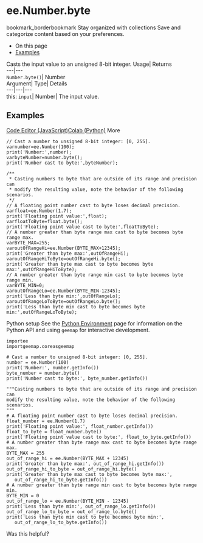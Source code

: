  
#  ee.Number.byte 
bookmark_borderbookmark Stay organized with collections  Save and categorize content based on your preferences.
  * On this page
  * [Examples](https://developers.google.com/earth-engine/apidocs/ee-number-byte#examples)


Casts the input value to an unsigned 8-bit integer. 
Usage| Returns  
---|---  
`Number.byte()`| Number  
Argument| Type| Details  
---|---|---  
this: `input`| Number| The input value.  
## Examples
[Code Editor (JavaScript)](https://developers.google.com/earth-engine/apidocs/ee-number-byte#code-editor-javascript-sample)[Colab (Python)](https://developers.google.com/earth-engine/apidocs/ee-number-byte#colab-python-sample) More
```
// Cast a number to unsigned 8-bit integer: [0, 255].
varnumber=ee.Number(100);
print('Number:',number);
varbyteNumber=number.byte();
print('Number cast to byte:',byteNumber);

/**
 * Casting numbers to byte that are outside of its range and precision can
 * modify the resulting value, note the behavior of the following scenarios.
 */
// A floating point number cast to byte loses decimal precision.
varfloat=ee.Number(1.7);
print('Floating point value:',float);
varfloatToByte=float.byte();
print('Floating point value cast to byte:',floatToByte);
// A number greater than byte range max cast to byte becomes byte range max.
varBYTE_MAX=255;
varoutOfRangeHi=ee.Number(BYTE_MAX+12345);
print('Greater than byte max:',outOfRangeHi);
varoutOfRangeHiToByte=outOfRangeHi.byte();
print('Greater than byte max cast to byte becomes byte max:',outOfRangeHiToByte);
// A number greater than byte range min cast to byte becomes byte range min.
varBYTE_MIN=0;
varoutOfRangeLo=ee.Number(BYTE_MIN-12345);
print('Less than byte min:',outOfRangeLo);
varoutOfRangeLoToByte=outOfRangeLo.byte();
print('Less than byte min cast to byte becomes byte min:',outOfRangeLoToByte);
```
Python setup
See the [ Python Environment](https://developers.google.com/earth-engine/guides/python_install) page for information on the Python API and using `geemap` for interactive development.
```
importee
importgeemap.coreasgeemap
```
```
# Cast a number to unsigned 8-bit integer: [0, 255].
number = ee.Number(100)
print('Number:', number.getInfo())
byte_number = number.byte()
print('Number cast to byte:', byte_number.getInfo())

"""Casting numbers to byte that are outside of its range and precision can
modify the resulting value, note the behavior of the following scenarios.
"""
# A floating point number cast to byte loses decimal precision.
float_number = ee.Number(1.7)
print('Floating point value:', float_number.getInfo())
float_to_byte = float_number.byte()
print('Floating point value cast to byte:', float_to_byte.getInfo())
# A number greater than byte range max cast to byte becomes byte range max.
BYTE_MAX = 255
out_of_range_hi = ee.Number(BYTE_MAX + 12345)
print('Greater than byte max:', out_of_range_hi.getInfo())
out_of_range_hi_to_byte = out_of_range_hi.byte()
print('Greater than byte max cast to byte becomes byte max:',
   out_of_range_hi_to_byte.getInfo())
# A number greater than byte range min cast to byte becomes byte range min.
BYTE_MIN = 0
out_of_range_lo = ee.Number(BYTE_MIN - 12345)
print('Less than byte min:', out_of_range_lo.getInfo())
out_of_range_lo_to_byte = out_of_range_lo.byte()
print('Less than byte min cast to byte becomes byte min:',
   out_of_range_lo_to_byte.getInfo())
```

Was this helpful?
